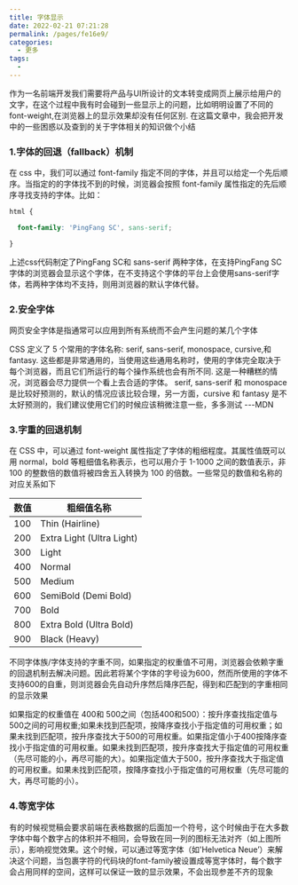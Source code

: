 ```yaml
---
title: 字体显示
date: 2022-02-21 07:21:28
permalink: /pages/fe16e9/
categories:
  - 更多
tags:
  - 
---
```

作为一名前端开发我们需要将产品与UI所设计的文本转变成网页上展示给用户的文字，在这个过程中我有时会碰到一些显示上的问题，比如明明设置了不同的font-weight,在浏览器上的显示效果却没有任何区别. 在这篇文章中，我会把开发中的一些困惑以及查到的关于字体相关的知识做个小结

### 1.字体的回退（fallback）机制

在 css 中，我们可以通过 font-family 指定不同的字体，并且可以给定一个先后顺序。当指定的的字体找不到的时候，浏览器会按照 font-family 属性指定的先后顺序寻找支持的字体。比如：

```css
html {

  font-family: 'PingFang SC', sans-serif;

}
```

上述css代码制定了PingFang SC和 sans-serif 两种字体，在支持PingFang SC字体的浏览器会显示这个字体，在不支持这个字体的平台上会使用sans-serif字体，若两种字体均不支持，则用浏览器的默认字体代替。

### 2.安全字体

网页安全字体是指通常可以应用到所有系统而不会产生问题的某几个字体 

CSS 定义了 5 个常用的字体名称: serif, sans-serif, monospace, cursive,和 fantasy.  这些都是非常通用的，当使用这些通用名称时，使用的字体完全取决于每个浏览器，而且它们所运行的每个操作系统也会有所不同. 这是一种糟糕的情况，浏览器会尽力提供一个看上去合适的字体。 serif, sans-serif 和 monospace 是比较好预测的，默认的情况应该比较合理，另一方面，cursive 和 fantasy 是不太好预测的，我们建议使用它们的时候应该稍微注意一些，多多测试 ---MDN

### 3.字重的回退机制

在 CSS 中，可以通过 font-weight 属性指定了字体的粗细程度。其属性值既可以用 normal，bold 等粗细值名称表示，也可以用介于 1-1000 之间的数值表示，非 100 的整数倍的数值将被四舍五入转换为 100 的倍数。一些常见的数值和名称的对应关系如下

| 数值 | 粗细值名称                |
| ---- | ------------------------- |
| 100  | Thin (Hairline)           |
| 200  | Extra Light (Ultra Light) |
| 300  | Light                     |
| 400  | Normal                    |
| 500  | Medium                    |
| 600  | SemiBold (Demi Bold)      |
| 700  | Bold                      |
| 800  | Extra Bold (Ultra Bold)   |
| 900  | Black (Heavy)             |

不同字体族/字体支持的字重不同，如果指定的权重值不可用，浏览器会依赖字重的回退机制去解决问题。因此若将某个字体的字号设为600，然而所使用的字体不支持600的自重，则浏览器会先自动升序然后降序匹配，得到和匹配到的字重相同的显示效果



如果指定的权重值在 400和 500之间（包括400和500）：按升序查找指定值与500之间的可用权重;如果未找到匹配项，按降序查找小于指定值的可用权重；如果未找到匹配项，按升序查找大于500的可用权重。如果指定值小于400按降序查找小于指定值的可用权重。如果未找到匹配项，按升序查找大于指定值的可用权重（先尽可能的小，再尽可能的大）。如果指定值大于500，按升序查找大于指定值的可用权重。如果未找到匹配项，按降序查找小于指定值的可用权重（先尽可能的大，再尽可能的小）。



### 4.等宽字体

有的时候视觉稿会要求前端在表格数据的后面加一个符号，这个时候由于在大多数字体中每个数字占的体积并不相同，会导致在同一列的图标无法对齐（如上图所示），影响视觉效果。这个时候，可以通过等宽字体（如'Helvetica Neue’）来解决这个问题，当包裹字符的代码块的font-family被设置成等宽字体时，每个数字会占用同样的空间，这样可以保证一致的显示效果，不会出现参差不齐的现象

